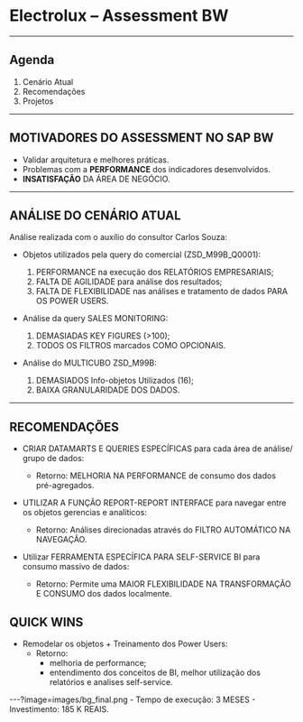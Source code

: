 # Electrolux – Assessment BW



---

## Agenda

1. Cenário Atual
2. Recomendações
3. Projetos

---

## MOTIVADORES DO ASSESSMENT NO SAP BW

- Validar arquitetura e melhores práticas.
- Problemas com a **PERFORMANCE** dos indicadores desenvolvidos.
- **INSATISFAÇÃO** DA ÁREA DE NEGÓCIO.

---

## ANÁLISE DO CENÁRIO ATUAL

Análise realizada com o auxílio do consultor Carlos Souza:
- Objetos utilizados pela query do comercial (ZSD_M99B_Q0001):
	1. PERFORMANCE na execução dos RELATÓRIOS EMPRESARIAIS;
	2. FALTA DE AGILIDADE para análise dos resultados;
	3. FALTA DE FLEXIBILIDADE nas análises e tratamento de dados PARA OS POWER USERS.

- Análise da query SALES MONITORING:
	1. DEMASIADAS KEY FIGURES (>100);
	2. TODOS OS FILTROS marcados COMO OPCIONAIS.

- Análise do MULTICUBO ZSD_M99B:
	1. DEMASIADOS Info-objetos Utilizados (16);
	2. BAIXA GRANULARIDADE DOS DADOS.
	
---

## RECOMENDAÇÕES

- CRIAR DATAMARTS E QUERIES ESPECÍFICAS para cada área de análise/ grupo de dados:
	- Retorno: MELHORIA NA PERFORMANCE de consumo dos dados pré-agregados.

- UTILIZAR A FUNÇÃO REPORT-REPORT INTERFACE para navegar entre os objetos gerencias e analíticos:
	- Retorno: Análises direcionadas através do FILTRO AUTOMÁTICO NA NAVEGAÇÃO.

- Utilizar FERRAMENTA ESPECÍFICA PARA SELF-SERVICE BI para consumo massivo de dados:
	- Retorno: Permite uma MAIOR FLEXIBILIDADE NA TRANSFORMAÇÃO E CONSUMO dos dados localmente.
	
## QUICK WINS

- Remodelar os objetos + Treinamento dos Power Users:
	- Retorno: 
		- melhoria de performance;
		- entendimento dos conceitos de BI, melhor utilização dos relatórios e analises self-service.
		
---?image=images/bg_final.png
	- Tempo de execução: 3 MESES
	- Investimento: 185 K REAIS. 
	
